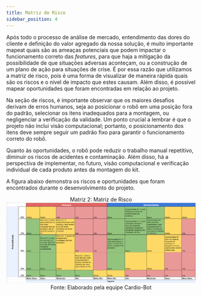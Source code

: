 ```yaml
---
title: Matriz de Risco
sidebar_position: 4
---
```


Após todo o processo de análise de mercado, entendimento das dores do cliente e definição do valor agregado da nossa solução, é muito importante mapeat quais são as ameaças potenciais que podem impactar o funcionamento correto das *features*, para que haja a mitigação da possibilidade de que situações adversas aconteçam, ou a construção de um plano de ação para situações de crise. É por essa razão que utilizamos a matriz de risco, pois é uma forma de visualizar de maneira rápida quais são os riscos e o nível de impacto que estes causam. Além disso, é possível mapear oportunidades que foram encontradas em relação ao projeto.

Na seção de riscos, é importante observar que os maiores desafios derivam de erros humanos, seja ao posicionar o robô em uma posição fora do padrão, selecionar os itens inadequados para a montagem, ou negligenciar a verificação da validade. Um ponto crucial a lembrar é que o projeto não inclui visão computacional; portanto, o posicionamento dos itens deve sempre seguir um padrão fixo para garantir o funcionamento correto do robô.

Quanto às oportunidades, o robô pode reduzir o trabalho manual repetitivo, diminuir os riscos de acidentes e contaminação. Além disso, há a perspectiva de implementar, no futuro, visão computacional e verificação individual de cada produto antes da montagem do kit. 

A figura abaixo demonstra os riscos e oportunidades que foram encontrados durante o desenvolvimento do projeto. 


<div align="center"> 

Matriz 2: Matriz de Risco
![Matriz de risco](../../../static/img/matriz-risco.png)
Fonte: Elaborado pela equipe Cardio-Bot
</div>
